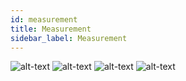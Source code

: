 ```yaml
---
id: measurement
title: Measurement
sidebar_label: Measurement
---
```

![alt-text](/img/device3.png)
![alt-text](/img/measurement.png)
![alt-text](/img/measurement-1.png)
![alt-text](/img/measurement-2.png)
